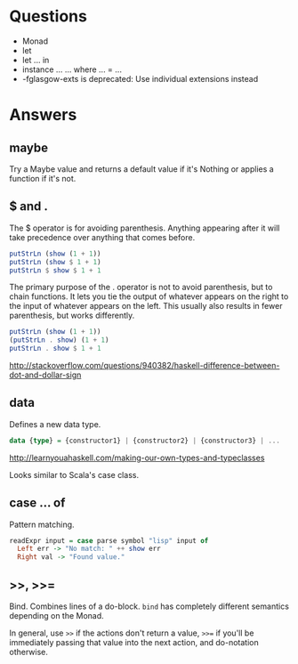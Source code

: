 # Questions

- Monad
- let
- let ... in
- instance ... ... where ... = ...
- -fglasgow-exts is deprecated: Use individual extensions instead

# Answers

## maybe
Try a Maybe value and returns a default value if it's Nothing or applies a function if it's not.

## $ and .

The $ operator is for avoiding parenthesis. Anything appearing after it will take precedence over anything that comes before.

```hs
putStrLn (show (1 + 1))
putStrLn (show $ 1 + 1)
putStrLn $ show $ 1 + 1
```

The primary purpose of the . operator is not to avoid parenthesis, but to chain functions. It lets you tie the output of whatever appears on the right to the input of whatever appears on the left. This usually also results in fewer parenthesis, but works differently.

```hs
putStrLn (show (1 + 1))
(putStrLn . show) (1 + 1)
putStrLn . show $ 1 + 1
```

http://stackoverflow.com/questions/940382/haskell-difference-between-dot-and-dollar-sign

## data

Defines a new data type.

```hs
data {type} = {constructor1} | {constructor2} | {constructor3} | ...
```

http://learnyouahaskell.com/making-our-own-types-and-typeclasses

Looks similar to Scala's case class.

## case ... of

Pattern matching.

```hs
readExpr input = case parse symbol "lisp" input of
  Left err -> "No match: " ++ show err
  Right val -> "Found value."
```

## >>, >>=

Bind. Combines lines of a do-block. `bind` has completely different semantics depending on the Monad.

In general, use `>>` if the actions don't return a value, `>>=` if you'll be immediately passing that value into the next action, and do-notation otherwise.
